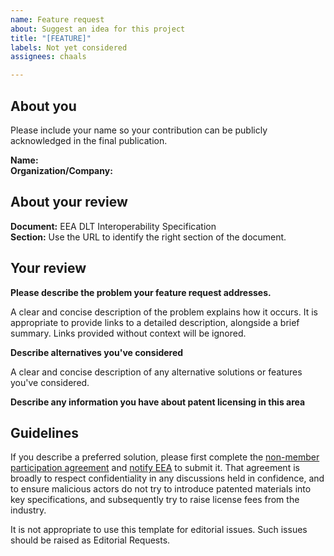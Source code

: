 ```yaml
---
name: Feature request
about: Suggest an idea for this project
title: "[FEATURE]"
labels: Not yet considered
assignees: chaals

---
```

## About you

Please include your name so your contribution can be publicly acknowledged in the final publication.

**Name:** </br>
**Organization/Company:**</br>

## About your review

**Document:** EEA DLT Interoperability Specification</br>
**Section:** Use the URL to identify the right section of the document. </br>

## Your review

**Please describe the problem your feature request addresses.**

A clear and concise description of the problem explains how it occurs.
It is appropriate to provide links to a detailed description, alongside a brief summary.
Links provided without context will be ignored.

**Describe alternatives you've considered**

A clear and concise description of any alternative solutions or features you've considered.

**Describe any information you have about patent licensing in this area**


## Guidelines

If you describe a preferred solution, please first complete the [non-member participation agreement](EEA-Non-Member-Participation-Agreement.pdf) and [notify EEA](https://entethalliance.org/contact/) to submit it. That agreement is broadly to respect confidentiality in any discussions held in confidence, and to ensure malicious actors do not try to introduce patented materials into key specifications, and subsequently try to raise license fees from the industry. 

It is not appropriate to use this template for editorial issues. Such issues should be raised as Editorial Requests.









